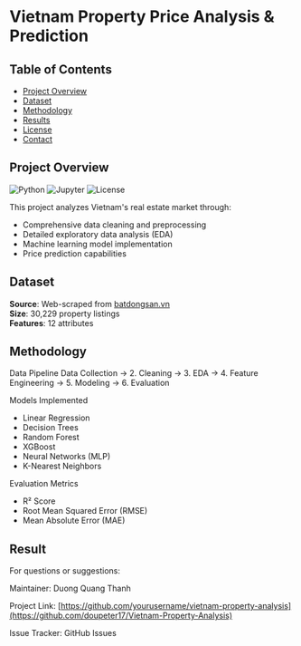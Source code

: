 # Vietnam Property Price Analysis & Prediction

## Table of Contents
- [Project Overview](#-project-overview)
- [Dataset](#-dataset)
- [Methodology](#-methodology)
- [Results](#-results)
- [License](#-license)
- [Contact](#-contact)

## Project Overview

![Python](https://img.shields.io/badge/Python-3.12+-blue)
![Jupyter](https://img.shields.io/badge/Jupyter-Notebook-orange)
![License](https://img.shields.io/badge/License-MIT-green)

This project analyzes Vietnam's real estate market through:
- Comprehensive data cleaning and preprocessing
- Detailed exploratory data analysis (EDA)
- Machine learning model implementation
- Price prediction capabilities

## Dataset

**Source**: Web-scraped from [batdongsan.vn](https://batdongsan.vn)  
**Size**: 30,229 property listings  
**Features**: 12 attributes

## Methodology 
Data Pipeline
Data Collection → 2. Cleaning → 3. EDA → 4. Feature Engineering → 5. Modeling → 6. Evaluation

Models Implemented
- Linear Regression
- Decision Trees
- Random Forest
- XGBoost
- Neural Networks (MLP)
- K-Nearest Neighbors
  
Evaluation Metrics
- R² Score
- Root Mean Squared Error (RMSE)
- Mean Absolute Error (MAE)

## Result 
For questions or suggestions:

Maintainer: Duong Quang Thanh

Project Link: [https://github.com/yourusername/vietnam-property-analysis](https://github.com/doupeter17/Vietnam-Property-Analysis)

Issue Tracker: GitHub Issues

